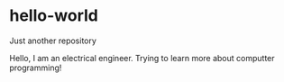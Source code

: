 # hello-world
Just another repository

Hello, I am an electrical engineer. Trying to learn more about computter programming!
